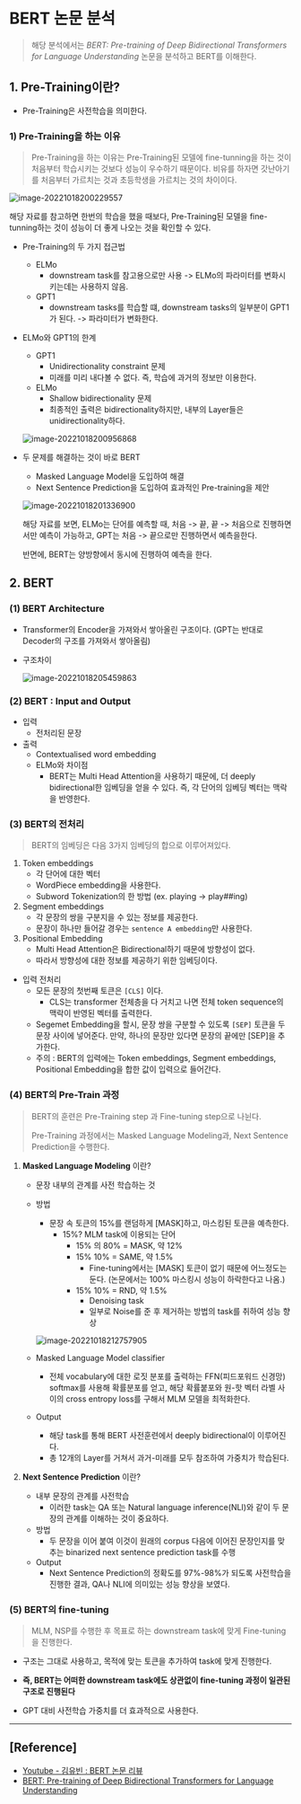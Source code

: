 # BERT 논문 분석

> 해당 분석에서는 *BERT: Pre-training of Deep Bidirectional Transformers for Language Understanding* 논문을 분석하고 BERT를 이해한다. 



## 1. Pre-Training이란?

- Pre-Training은 사전학습을 의미한다.



### 1) Pre-Training을 하는 이유

> Pre-Training을 하는 이유는 Pre-Training된 모델에 fine-tunning을 하는 것이 처음부터 학습시키는 것보다 성능이 우수하기 때문이다. 비유를 하자면 갓난아기를 처음부터 가르치는 것과 초등학생을 가르치는 것의 차이이다.

![image-20221018200229557](BERT.assets/image-20221018200229557.png)

해당 자료를 참고하면 한번의 학습을 했을 때보다, Pre-Training된 모델을 fine-tunning하는 것이 성능이 더 좋게 나오는 것을 확인할 수 있다.



- Pre-Training의 두 가지 접근법

  - ELMo
    - downstream task를 참고용으로만 사용 -> ELMo의 파라미터를 변화시키는데는 사용하지 않음.
  - GPT1
    - downstream tasks를 학습할 떄, downstream tasks의 일부분이 GPT1가 된다. -> 파라미터가 변화한다.

- ELMo와 GPT1의 한계

  - GPT1
    - Unidirectionality constraint 문제
    - 미래를 미리 내다볼 수 없다. 즉, 학습에 과거의 정보만 이용한다.
  - ELMo
    - Shallow bidirectionality 문제
    - 최종적인 출력은 bidirectionality하지만, 내부의 Layer들은 unidirectionality하다.

  ![image-20221018200956868](BERT.assets/image-20221018200956868.png)

- 두 문제를 해결하는 것이 바로 BERT

  - Masked Language Model을 도입하여 해결
  - Next Sentence Prediction을 도입하여 효과적인 Pre-training을 제안

  ![image-20221018201336900](BERT.assets/image-20221018201336900.png)

  해당 자료를 보면, ELMo는 단어를 예측할 때, 처음 -> 끝, 끝 -> 처음으로 진행하면서만 예측이 가능하고, GPT는 처음 -> 끝으로만 진행하면서 예측을한다.

   반면에, BERT는 양방향에서 동시에 진행하여 예측을 한다.



## 2. BERT



### (1) BERT Architecture

- Transformer의 Encoder을 가져와서 쌓아올린 구조이다. (GPT는 반대로 Decoder의 구조를 가져와서 쌓아올림)

- 구조차이

  ![image-20221018205459863](BERT.assets/image-20221018205459863.png)



### (2) BERT : Input and Output

- 입력
  - 전처리된 문장
- 출력
  - Contextualised word embedding
  - ELMo와 차이점
    - BERT는 Multi Head Attention을 사용하기 때문에, 더 deeply bidirectional한 임베딩을 얻을 수 있다. 즉, 각 단어의 임베딩 벡터는 맥락을 반영한다.



### (3) BERT의 전처리

> BERT의 임베딩은 다음 3가지 임베딩의 합으로 이루어져있다.

1. Token embeddings
   - 각 단어에 대한 벡터
   - WordPiece embedding을 사용한다.
   - Subword Tokenization의 한 방법 (ex. playing -> play##ing)
2. Segment embeddings
   - 각 문장의 쌍을 구분지을 수 있는 정보를 제공한다.
   - 문장이 하나만 들어갈 경우는 ``sentence A embedding``만 사용한다.
3. Positional Embedding
   - Multi Head Attention은 Bidirectional하기 때문에 방향성이 없다.
   - 따라서 방향성에 대한 정보를 제공하기 위한 임베딩이다.



- 입력 전처리
  - 모든 문장의 첫번째 토큰은 ``[CLS]`` 이다.
    - CLS는 transformer 전체층을 다 거치고 나면 전체 token sequence의 맥락이 반영된 벡터를 출력한다.
  - Segemet Embedding을 할시, 문장 쌍을 구분할 수 있도록 ``[SEP]`` 토큰을 두 문장 사이에 넣어준다. 만약, 하나의 문장만 있다면 문장의 끝에만 [SEP]을 추가한다.  
  - 주의 :  BERT의 입력에는 Token embeddings, Segment embeddings, Positional Embedding을 합한 값이 입력으로 들어간다.



### (4) BERT의 Pre-Train 과정

> BERT의 훈련은 Pre-Training step 과 Fine-tuning step으로 나뉜다.
>
>  
>
> Pre-Training 과정에서는 Masked Language Modeling과, Next Sentence Prediction을 수행한다.



1. **Masked Language Modeling** 이란?

   - 문장 내부의 관계를 사전 학습하는 것

   - 방법

     - 문장 속 토큰의 15%를 랜덤하게 [MASK]하고, 마스킹된 토큰을 예측한다.
       - 15%? MLM task에 이용되는 단어
         - 15% 의 80% = MASK, 약 12%
         - 15% 10% = SAME, 약 1.5%
           - Fine-tuning에서는 [MASK] 토큰이 없기 때문에 어느정도는 둔다. (논문에서는 100% 마스킹시 성능이 하락한다고 나옴.)
         - 15% 10% = RND, 약 1.5%
           - Denoising task
           - 일부로 Noise를 준 후 제거하는 방법의 task를 취하여 성능 향상

     ![image-20221018212757905](BERT.assets/image-20221018212757905.png)

   - Masked Language Model classifier

     - 전체 vocabulary에 대한 로짓 분포를 출력하는 FFN(피드포워드 신경망) softmax를 사용해 확률분포를 얻고, 해당 확률붙포와 원-핫 벡터 라벨 사이의 cross entropy loss를 구해서 MLM 모델을 최적화한다.

   - Output

     - 해당 task를 통해 BERT 사전훈련에서 deeply bidirectional이 이루어진다.
     - 총 12개의 Layer를 거쳐서 과거-미래를 모두 참조하여 가중치가 학습된다.



2. **Next Sentence Prediction** 이란?
   - 내부 문장의 관계를 사전학습
     - 이러한 task는 QA 또는 Natural language inference(NLI)와 같이 두 문장의 관계를 이해하는 것이 중요하다.
   - 방법
     - 두 문장을 이어 붙여 이것이 원래의 corpus 다음에 이어진 문장인지를 맞추는 binarized next sentence prediction task를 수행
   - Output
     - Next Sentence Prediction의 정확도를 97%-98%가 되도록 사전학습을 진행한 결과, QA나 NLI에 의미있는 성능 향상을 보였다.



### (5) BERT의 fine-tuning

> MLM, NSP를 수행한 후 목표로 하는 downstream task에 맞게 Fine-tuning을 진행한다.

- 구조는 그대로 사용하고, 목적에 맞는 토큰을 추가하여 task에 맞게 진행한다.

- **즉, BERT는 어떠한 downstream task에도 상관없이 fine-tuning 과정이 일관된 구조로 진행된다**

- GPT 대비 사전학습 가중치를 더 효과적으로 사용한다.



---

## [Reference]

- [Youtube - 김유빈 : BERT 논문 리뷰](https://www.youtube.com/watch?v=moCNw4j2Fkw)
- [BERT: Pre-training of Deep Bidirectional Transformers for Language Understanding](https://arxiv.org/pdf/1810.04805v2.pdf)